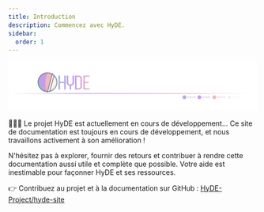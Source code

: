 ```yaml
---
title: Introduction
description: Commencez avec HyDE.
sidebar:
  order: 1
---
```


<div align="center"><img src="https://raw.githubusercontent.com/prasanthrangan/hyprdots/main/Source/assets/hyde_banner.png"><br></div>

🚧🚧🚧 Le projet HyDE est actuellement en cours de développement...
Ce site de documentation est toujours en cours de développement, et nous travaillons activement à son amélioration !

N'hésitez pas à explorer, fournir des retours et contribuer à rendre cette documentation aussi utile et complète que possible.
Votre aide est inestimable pour façonner HyDE et ses ressources.

👉 Contribuez au projet et à la documentation sur GitHub : [HyDE-Project/hyde-site](https://github.com/HyDE-Project/hyde-site) 